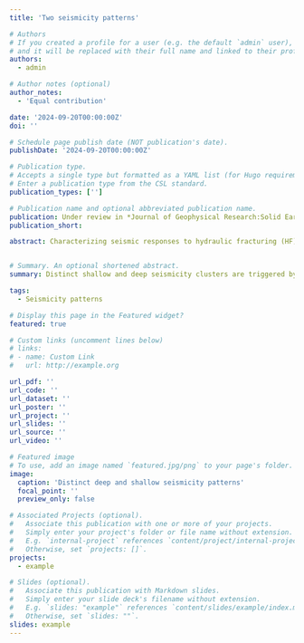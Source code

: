 ```yaml
---
title: 'Two seismicity patterns'

# Authors 
# If you created a profile for a user (e.g. the default `admin` user), write the username (folder name) here
# and it will be replaced with their full name and linked to their profile.
authors:
  - admin

# Author notes (optional)
author_notes:
  - 'Equal contribution'

date: '2024-09-20T00:00:00Z'
doi: ''

# Schedule page publish date (NOT publication's date).
publishDate: '2024-09-20T00:00:00Z'

# Publication type.
# Accepts a single type but formatted as a YAML list (for Hugo requirements).
# Enter a publication type from the CSL standard.
publication_types: ['']

# Publication name and optional abbreviated publication name.
publication: Under review in *Journal of Geophysical Research:Solid Earth*
publication_short: 

abstract: Characterizing seismic responses to hydraulic fracturing (HF) in shale gas development is crucial for seismic hazard assessment and mitigation strategy design. Although intensive HF operations have led to severe induced seismic hazards in the Changning shale gas field (CSF) in China for over a decade, the detailed correlation between fluid injection and seismicity is still unclear. Using a 336-nodal-sensor dense array of 70 days in 2019, we develop an enhanced CSF seismicity catalog and combine it with focal mechanism solutions, fluid injection time series, seismic reflection profiles and geomechanical models to identify the distinct shallow and deep seismicity responses to HF. The first pattern consists of deep earthquake clusters that migrate along strike-slip faults in the limestone formation at ~1 km below the treatment depth. These clusters contain frequent M > 2 earthquakes, including the largest M 3.3 event, and exhibit transient seismicity rate changes in rapid response to HF. In contrast, the second pattern consists of shallow clusters in the target shale formation that persist for over a year following HF. The shallow clusters include smaller earthquakes and exhibit thrust-style faulting with no discernible spatial migration. Our geomechanical simulations suggest the deep fault reactivation is best explained by the combined effects of poroelastic stress loading and pore-pressure increases. Stable seismicity rate, frequent casing deformation in conjunction with low-frequency waveform characteristics indicate post-HF long-term aseismic deformation may drive the shallow seismicity. These distinct seismic responses during and after HF operations underscore the need for a spatiotemporally adaptive hazard mitigation strategy for the CSF.


# Summary. An optional shortened abstract.
summary: Distinct shallow and deep seismicity clusters are triggered by hydraulic fracturing in the Changning shale gas field, China. The deep transient seismicity is triggered immediately by hydraulic fracturing and has hightened potential for large induced earqthuakes. The shallow lingering seismicity persists for over a year after hydraulic fracturing and may indicate long-lived aseismic deformation

tags:
  - Seismicity patterns

# Display this page in the Featured widget?
featured: true

# Custom links (uncomment lines below)
# links:
# - name: Custom Link
#   url: http://example.org

url_pdf: ''
url_code: ''
url_dataset: ''
url_poster: ''
url_project: ''
url_slides: ''
url_source: ''
url_video: ''

# Featured image
# To use, add an image named `featured.jpg/png` to your page's folder.
image:
  caption: 'Distinct deep and shallow seismicity patterns'
  focal_point: ''
  preview_only: false

# Associated Projects (optional).
#   Associate this publication with one or more of your projects.
#   Simply enter your project's folder or file name without extension.
#   E.g. `internal-project` references `content/project/internal-project/index.md`.
#   Otherwise, set `projects: []`.
projects:
  - example

# Slides (optional).
#   Associate this publication with Markdown slides.
#   Simply enter your slide deck's filename without extension.
#   E.g. `slides: "example"` references `content/slides/example/index.md`.
#   Otherwise, set `slides: ""`.
slides: example
---
```


